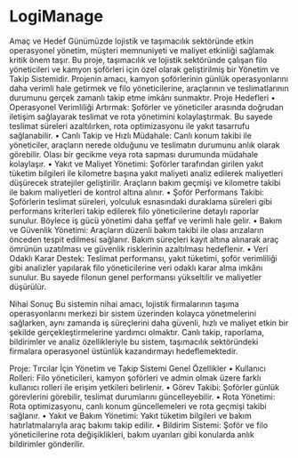 # LogiManage

Amaç ve Hedef
Günümüzde lojistik ve taşımacılık sektöründe etkin operasyonel yönetim, müşteri memnuniyeti ve maliyet etkinliği sağlamak kritik önem taşır. Bu proje, taşımacılık ve lojistik sektöründe çalışan filo yöneticileri ve kamyon şoförleri için özel olarak geliştirilmiş bir Yönetim ve Takip Sistemidir. Projenin amacı, kamyon şoförlerinin günlük operasyonlarını daha verimli hale getirmek ve filo yöneticilerine, araçlarının ve teslimatlarının durumunu gerçek zamanlı takip etme imkânı sunmaktır.
Proje Hedefleri
•	Operasyonel Verimliliği Artırmak: Şoförler ve yöneticiler arasında doğrudan iletişim sağlayarak teslimat ve rota yönetimini kolaylaştırmak. Bu sayede teslimat süreleri azaltılırken, rota optimizasyonu ile yakıt tasarrufu sağlanabilir.
•	Canlı Takip ve Hızlı Müdahale: Canlı konum takibi ile yöneticiler, araçların nerede olduğunu ve teslimatın durumunu anlık olarak görebilir. Olası bir gecikme veya rota sapması durumunda müdahale kolaylaşır.
•	Yakıt ve Maliyet Yönetimi: Şoförler tarafından girilen yakıt tüketim bilgileri ile kilometre başına yakıt maliyeti analiz edilerek maliyetleri düşürecek stratejiler geliştirilir. Araçların bakım geçmişi ve kilometre takibi ile bakım maliyetleri de kontrol altına alınır.
•	Şoför Performans Takibi: Şoförlerin teslimat süreleri, yolculuk esnasındaki duraklama süreleri gibi performans kriterleri takip edilerek filo yöneticilerine detaylı raporlar sunulur. Böylece iş gücü yönetimi daha şeffaf ve verimli hale gelir.
•	Bakım ve Güvenlik Yönetimi: Araçların düzenli bakım takibi ile olası arızaların önceden tespit edilmesi sağlanır. Bakım süreçleri kayıt altına alınarak araç ömrünün uzatılması ve güvenlik risklerinin azaltılması hedeflenir.
•	Veri Odaklı Karar Destek: Teslimat performansı, yakıt tüketimi, şoför verimliliği gibi analizler yapılarak filo yöneticilerine veri odaklı karar alma imkânı sunulur. Bu sayede filonun genel performansı yükseltilir ve maliyetler düşürülür.

Nihai Sonuç
Bu sistemin nihai amacı, lojistik firmalarının taşıma operasyonlarını merkezi bir sistem üzerinden kolayca yönetmelerini sağlarken, aynı zamanda iş süreçlerini daha güvenli, hızlı ve maliyet etkin bir şekilde gerçekleştirmelerine yardımcı olmaktır. Canlı takip, raporlama, bildirimler ve analiz özellikleriyle bu sistem, taşımacılık sektöründeki firmalara operasyonel üstünlük kazandırmayı hedeflemektedir.

Proje: Tırcılar İçin Yönetim ve Takip Sistemi
Genel Özellikler
•	Kullanıcı Rolleri: Filo yöneticileri, kamyon şoförleri ve admin olmak üzere farklı kullanıcı rolleri ile erişim yetkileri belirlenir.
•	Görev Takibi: Şoförler günlük görevlerini görebilir, teslimat durumlarını güncelleyebilir.
•	Rota Yönetimi: Rota optimizasyonu, canlı konum güncellemeleri ve rota geçmişi takibi sağlanır.
•	Yakıt ve Bakım Yönetimi: Yakıt tüketim bilgileri ve bakım hatırlatmalarıyla araç bakımı takip edilir.
•	Bildirim Sistemi: Şoför ve filo yöneticilerine rota değişiklikleri, bakım uyarıları gibi konularda anlık bildirimler gönderilir.
